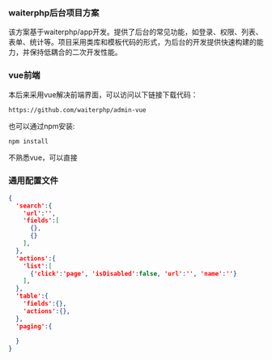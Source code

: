 ### waiterphp后台项目方案
该方案基于waiterphp/app开发。提供了后台的常见功能，如登录、权限、列表、表单、统计等。项目采用类库和模板代码的形式，为后台的开发提供快速构建的能力，并保持低耦合的二次开发性能。
### vue前端
本后来采用vue解决前端界面，可以访问以下链接下载代码：

```
https://github.com/waiterphp/admin-vue
```

也可以通过npm安装:

``` javascript
npm install
```

不熟悉vue，可以直接

### 通用配置文件

```json
{
  'search':{
    'url':'',
    'fields':[
      {},
      {}
    ],
  },
  'actions':{
    'list':[
      {'click':'page', 'isDisabled':false, 'url':'', 'name':''}
    ],
  },
  'table':{
    'fields':{},
    'actions':{},
  },
  'paging':{
  
  }
}

```
